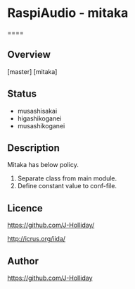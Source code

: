 # RaspiAudio - mitaka

====

## Overview

[master]
[mitaka]

## Status

* musashisakai
* higashikoganei
* musashikoganei

## Description

Mitaka has below policy.

1. Separate class from main module.
2. Define constant value to conf-file.

## Licence

https://github.com/J-Holliday/

http://icrus.org/iida/

## Author

https://github.com/J-Holliday